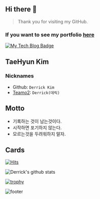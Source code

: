## Hi there 👋
> Thank you for visiting my GitHub.

### If you want to see my portfolio [here]()


[![My Tech Blog Badge](http://img.shields.io/badge/-My%20Tech%20blog-black?style=flat-square&logo=github&link=https://kinetic27.github.io/)](https://derrickkim0109.github.io/) 

## TaeHyun Kim 

### Nicknames
- Github: `Derrick Kim`
- [Teamo2](https://www.carmore.kr/): `Derrick(데릭)`


## Motto
- 기록하는 것이 남는것이다.
- 시작하면 포기하지 않는다. 
- 모르는것을 두려워하지 말자.

## Cards

[![Hits](https://hits.seeyoufarm.com/api/count/incr/badge.svg?url=https%3A%2F%2Fgithub.com%2Fderrickkim0109&count_bg=%23367AB6&title_bg=%23555555&icon=&icon_color=%23E7E7E7&title=hits&edge_flat=false)](https://hits.seeyoufarm.com)

![Derrick's github stats](https://github-readme-stats.vercel.app/api?username=derrickkim0109&show_icons=true&theme=cobalt)

[![trophy](https://github-profile-trophy.vercel.app/?username=derrickkim0109&theme=onedark)](https://github.com/ryo-ma/github-profile-trophy)



![footer](https://capsule-render.vercel.app/api?type=wave&color=gradient&height=150&section=footer)








<!--
**Derrickkim/Derrickkim** is a ✨ _special_ ✨ repository because its `README.md` (this file) appears on your GitHub profile.

Here are some ideas to get you started:

- 🔭 I’m currently working on ...
- 🌱 I’m currently learning ...
- 👯 I’m looking to collaborate on ...
- 🤔 I’m looking for help with ...
- 💬 Ask me about ...
- 📫 How to reach me: ...
- 😄 Pronouns: ...
- ⚡ Fun fact: ...
-->
